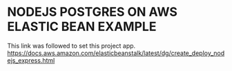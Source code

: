 # NODEJS POSTGRES ON AWS ELASTIC BEAN EXAMPLE


This link was followed to set this project app.
https://docs.aws.amazon.com/elasticbeanstalk/latest/dg/create_deploy_nodejs_express.html